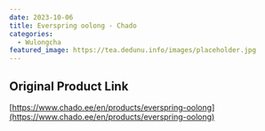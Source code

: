 ```yaml
---
date: 2023-10-06
title: Everspring oolong - Chado
categories:
  - Wulongcha
featured_image: https://tea.dedunu.info/images/placeholder.jpg
---
```


## Original Product Link

[https://www.chado.ee/en/products/everspring-oolong](https://www.chado.ee/en/products/everspring-oolong)
